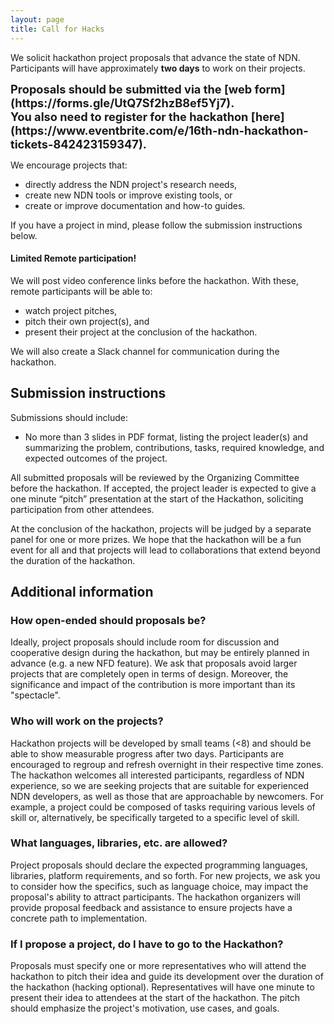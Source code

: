 ```yaml
---
layout: page
title: Call for Hacks
---
```

We solicit hackathon project proposals that advance the state of NDN. Participants will have approximately **two days** to work on their projects.

<b style="font-size: 1.3em">
    Proposals should be submitted via the [web form](https://forms.gle/UtQ7Sf2hzB8ef5Yj7).
    <br/>
    You also need to register for the hackathon [here](https://www.eventbrite.com/e/16th-ndn-hackathon-tickets-842423159347).
</b>

We encourage projects that:

- directly address the NDN project's research needs,
- create new NDN tools or improve existing tools, or
- create or improve documentation and how-to guides.

If you have a project in mind, please follow the submission instructions below.

#### **Limited Remote participation!**

We will post video conference links before the hackathon.
With these, remote participants will be able to:

- watch project pitches,
- pitch their own project(s), and
- present their project at the conclusion of the hackathon.

We will also create a Slack channel for communication during the hackathon.

## Submission instructions

Submissions should include:

- No more than 3 slides in PDF format, listing the project leader(s) and summarizing the problem, contributions, tasks, required knowledge, and expected outcomes of the project.

All submitted proposals will be reviewed by the Organizing Committee before the hackathon.
If accepted, the project leader is expected to give a one minute “pitch” presentation at the start of the Hackathon, soliciting participation from other attendees.

At the conclusion of the hackathon, projects will be judged by a separate panel for one or more prizes.
We hope that the hackathon will be a fun event for all and that projects will lead to collaborations that extend beyond the duration of the hackathon.

## Additional information

### How open-ended should proposals be?

Ideally, project proposals should include room for discussion and cooperative design during the hackathon, but may be entirely planned in advance (e.g. a new NFD feature).
We ask that proposals avoid larger projects that are completely open in terms of design.
Moreover, the significance and impact of the contribution is more important than its "spectacle".

### Who will work on the projects?

Hackathon projects will be developed by small teams (<8) and should be able to show measurable progress after two days.
Participants are encouraged to regroup and refresh overnight in their respective time zones.
The hackathon welcomes all interested participants, regardless of NDN experience, so we are seeking projects that are suitable for experienced NDN developers, as well as those that are approachable by newcomers.
For example, a project could be composed of tasks requiring various levels of skill or, alternatively, be specifically targeted to a specific level of skill.

### What languages, libraries, etc. are allowed?

Project proposals should declare the expected programming languages, libraries, platform requirements, and so forth.
For new projects, we ask you to consider how the specifics, such as language choice, may impact the proposal's ability to attract participants.
The hackathon organizers will provide proposal feedback and assistance to ensure projects have a concrete path to implementation.

### If I propose a project, do I have to go to the Hackathon?

Proposals must specify one or more representatives who will attend the hackathon to pitch their idea and guide its development over the duration of the hackathon (hacking optional).
Representatives will have one minute to present their idea to attendees at the start of the hackathon.
The pitch should emphasize the project's motivation, use cases, and goals.

